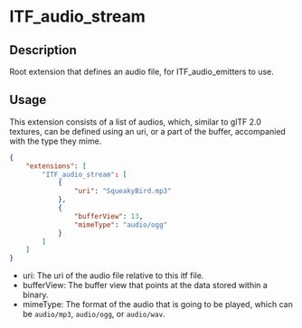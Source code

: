 # ITF_audio_stream

## Description

Root extension that defines an audio file, for ITF_audio_emitters to use.

## Usage

This extension consists of a list of audios, which, similar to glTF 2.0 textures, can be defined using an uri, or a part of the buffer, accompanied with the type they mime.

```json
{
    "extensions": [
        "ITF_audio_stream": [
            {
                "uri": "SqueakyBird.mp3"
            },
            {
                "bufferView": 13,
                "mimeType": "audio/ogg"
            }
        ]
    ]
}
```

* uri: The uri of the audio file relative to this itf file.
* bufferView: The buffer view that points at the data stored within a binary.
* mimeType: The format of the audio that is going to be played, which can be `audio/mp3`, `audio/ogg`, or `audio/wav`.
